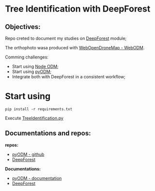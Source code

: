 # Tree Identification with DeepForest

## Objectives:  
Repo creted to document my studies on [DeepForest](https://deepforest.readthedocs.io/en/latest/) module;

The orthophoto wasa produced with [WebOpenDroneMap - WebODM](https://www.opendronemap.org/webodm/). 

Comming challenges:
- Start using [Node ODM](https://github.com/OpenDroneMap/NodeODM/blob/master/docs/index.adoc);  
- Start using [pyODM](https://github.com/OpenDroneMap/PyODM);  
- Integrate both with DeepForest in a consistent workflow;  

# Start using

```commandline
pip install -r requirements.txt
```

Execute [TreeIdentification.py](./TreeIdentification.py)

## Documentations and repos:
**repos:**  
* [pyODM - github](https://github.com/OpenDroneMap/PyODM)
* [DeepForest]()

**Documentations:**
* [pyODM - documentation](https://pyodm.readthedocs.io/en/latest/)  
* [DeepForest](https://deepforest.readthedocs.io/en/latest/)  
